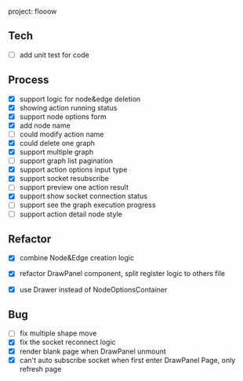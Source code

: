 project: flooow


## Tech
- [ ] add unit test for code

## Process
- [X] support logic for node&edge deletion
- [X] showing action running status
- [X] support node options form
- [X] add node name
- [ ] could modify action name
- [X] could delete one graph
- [X] support multiple graph
- [ ] support graph list pagination
- [X] support action options input type
- [X] support socket resubscribe
- [ ] support preview one action result
- [X] support show socket connection status
- [ ] support see the graph execution progress
- [ ] support action detail node style

## Refactor
- [X] combine Node&Edge creation logic
- [X] refactor DrawPanel component, split register logic to others file
- [X] use Drawer instead of NodeOptionsContainer


## Bug
- [ ] fix multiple shape move
- [X] fix the socket reconnect logic
- [X] render blank page when DrawPanel unmount
- [X] can't auto subscribe socket when first enter DrawPanel Page, only refresh page
